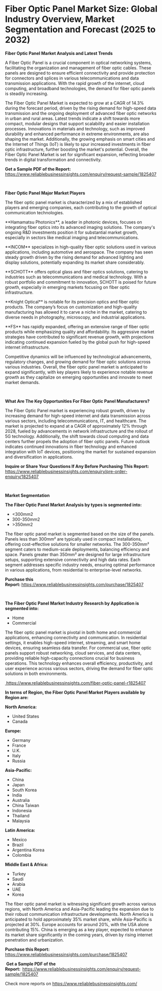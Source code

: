 <p><h1>Fiber Optic Panel Market Size: Global Industry Overview, Market Segmentation and Forecast (2025 to 2032)</h1></p><p><strong>Fiber Optic Panel Market Analysis and Latest Trends</strong></p>
<p><p>A Fiber Optic Panel is a crucial component in optical networking systems, facilitating the organization and management of fiber optic cables. These panels are designed to ensure efficient connectivity and provide protection for connectors and splices in various telecommunications and data transmission applications. With the rapid growth of the internet, cloud computing, and broadband technologies, the demand for fiber optic panels is steadily increasing.</p><p>The Fiber Optic Panel Market is expected to grow at a CAGR of 14.3% during the forecast period, driven by the rising demand for high-speed data transmission and the ongoing deployment of advanced fiber optic networks in urban and rural areas. Latest trends indicate a shift towards more compact, modular designs that support scalability and easier installation processes. Innovations in materials and technology, such as improved durability and enhanced performance in extreme environments, are also shaping the market. Additionally, the growing emphasis on smart cities and the Internet of Things (IoT) is likely to spur increased investments in fiber optic infrastructure, further boosting the market's potential. Overall, the Fiber Optic Panel Market is set for significant expansion, reflecting broader trends in digital transformation and connectivity.</p></p>
<p><strong>Get a Sample PDF of the Report:&nbsp;</strong> <a href="https://www.reliablebusinessinsights.com/enquiry/request-sample/1825407?utm_campaign=3048&utm_medium=2&utm_source=Github&utm_content=ia&utm_term=09042025&utm_id=fiber-optic-panel">https://www.reliablebusinessinsights.com/enquiry/request-sample/1825407</a></p>
<p>&nbsp;</p>
<p><strong>Fiber Optic Panel Major Market Players</strong></p>
<p><p>The fiber optic panel market is characterized by a mix of established players and emerging companies, each contributing to the growth of optical communication technologies.</p><p>**Hamamatsu Photonics**, a leader in photonic devices, focuses on integrating fiber optics into its advanced imaging solutions. The company's ongoing R&D investments position it for substantial market growth, especially in sectors like medical imaging and telecommunications. </p><p>**INCOM** specializes in high-quality fiber optic solutions used in various applications, including automotive and aerospace. The company has seen steady growth driven by the rising demand for advanced lighting and display solutions, potentially expanding its market share considerably.</p><p>**SCHOTT** offers optical glass and fiber optics solutions, catering to industries such as telecommunications and medical technology. With a robust portfolio and commitment to innovation, SCHOTT is poised for future growth, especially in emerging markets focusing on fiber optic infrastructure.</p><p>**Knight Optical** is notable for its precision optics and fiber optic products. The company’s focus on customization and high-quality manufacturing has allowed it to carve a niche in the market, catering to diverse needs in photography, microscopy, and industrial applications.</p><p>**FS** has rapidly expanded, offering an extensive range of fiber optic products while emphasizing quality and affordability. Its aggressive market strategies have contributed to significant revenue growth, with projections indicating continued expansion fueled by the global push for high-speed internet infrastructure.</p><p>Competitive dynamics will be influenced by technological advancements, regulatory changes, and growing demand for fiber optic solutions across various industries. Overall, the fiber optic panel market is anticipated to expand significantly, with key players likely to experience notable revenue growth as they capitalize on emerging opportunities and innovate to meet market demands.</p></p>
<p>&nbsp;</p>
<p><strong>What Are The Key Opportunities For Fiber Optic Panel Manufacturers?</strong></p>
<p><p>The Fiber Optic Panel market is experiencing robust growth, driven by increasing demand for high-speed internet and data transmission across various sectors, including telecommunications, IT, and healthcare. The market is projected to expand at a CAGR of approximately 12% through 2028, fueled by advancements in network infrastructure and the rollout of 5G technology. Additionally, the shift towards cloud computing and data centers further propels the adoption of fiber optic panels. Future outlook indicates continued innovations in fiber technology and enhanced integration with IoT devices, positioning the market for sustained expansion and diversification in applications.</p></p>
<p><strong>Inquire or Share Your Questions If Any Before Purchasing This Report:</strong> <a href="https://www.reliablebusinessinsights.com/enquiry/pre-order-enquiry/1825407?utm_campaign=3048&utm_medium=2&utm_source=Github&utm_content=ia&utm_term=09042025&utm_id=fiber-optic-panel">https://www.reliablebusinessinsights.com/enquiry/pre-order-enquiry/1825407</a></p>
<p>&nbsp;</p>
<p><strong>Market Segmentation</strong></p>
<p><strong>The Fiber Optic Panel Market Analysis by types is segmented into:</strong></p>
<p><ul><li><300mm2</li><li>300-350mm2</li><li>>350mm2</li></ul></p>
<p><p>The fiber optic panel market is segmented based on the size of the panels. Panels less than 300mm² are typically used in compact installations, offering cost-effective solutions for smaller networks. The 300-350mm² segment caters to medium-scale deployments, balancing efficiency and space. Panels greater than 350mm² are designed for large infrastructure setups, supporting extensive connectivity and high data rates. Each segment addresses specific industry needs, ensuring optimal performance in various applications, from residential to enterprise-level networks.</p></p>
<p><strong>Purchase this Report:&nbsp;</strong><a href="https://www.reliablebusinessinsights.com/purchase/1825407?utm_campaign=3048&utm_medium=2&utm_source=Github&utm_content=ia&utm_term=09042025&utm_id=fiber-optic-panel">https://www.reliablebusinessinsights.com/purchase/1825407</a></p>
<p>&nbsp;</p>
<p><strong>The Fiber Optic Panel Market Industry Research by Application is segmented into:</strong></p>
<p><ul><li>Home</li><li>Commercial</li></ul></p>
<p><p>The fiber optic panel market is pivotal in both home and commercial applications, enhancing connectivity and communication. In residential settings, it enables high-speed internet, streaming, and smart home devices, ensuring seamless data transfer. For commercial use, fiber optic panels support robust networking, cloud services, and data centers, providing reliable high-capacity connections crucial for business operations. This technology enhances overall efficiency, productivity, and user experience across various sectors, driving the demand for fiber optic solutions in both environments.</p></p>
<p><a href="https://www.reliablebusinessinsights.com/fiber-optic-panel-r1825407?utm_campaign=3048&utm_medium=2&utm_source=Github&utm_content=ia&utm_term=09042025&utm_id=fiber-optic-panel">&nbsp;https://www.reliablebusinessinsights.com/fiber-optic-panel-r1825407</a></p>
<p><strong>In terms of Region, the Fiber Optic Panel Market Players available by Region are:</strong></p>
<p>
    <p> <strong> North America: </strong>
        <ul>
            <li>United States</li>
            <li>Canada</li>
        </ul>
        </p> 
    <p> <strong> Europe: </strong>
        <ul>
            <li>Germany</li>
            <li>France</li>
            <li>U.K.</li>
            <li>Italy</li>
            <li>Russia</li>
        </ul>
        </p> 
    <p> <strong> Asia-Pacific: </strong>
        <ul>
            <li>China</li>
            <li>Japan</li>
            <li>South Korea</li>
            <li>India</li>
            <li>Australia</li>
            <li>China Taiwan</li>
            <li>Indonesia</li>
            <li>Thailand</li>
            <li>Malaysia</li>
        </ul>
        </p> 
    <p> <strong> Latin America: </strong>
        <ul>
            <li>Mexico</li>
            <li>Brazil</li>
            <li>Argentina Korea</li>
            <li>Colombia</li>
        </ul>
        </p> 
    <p> <strong> Middle East & Africa: </strong>
        <ul>
            <li>Turkey</li>
            <li>Saudi</li>
            <li>Arabia</li>
            <li>UAE</li>
            <li>Korea</li>
        </ul>
    </p>
    </p>
<p><p>The fiber optic panel market is witnessing significant growth across various regions, with North America and Asia-Pacific leading the expansion due to their robust communication infrastructure developments. North America is anticipated to hold approximately 35% market share, while Asia-Pacific is projected at 30%. Europe accounts for around 20%, with the USA alone contributing 15%. China is emerging as a key player, expected to enhance its market share significantly in the coming years, driven by rising internet penetration and urbanization.</p></p>
<p><strong>Purchase this Report: </strong><a href="https://www.reliablebusinessinsights.com/purchase/1825407?utm_campaign=3048&utm_medium=2&utm_source=Github&utm_content=ia&utm_term=09042025&utm_id=fiber-optic-panel">https://www.reliablebusinessinsights.com/purchase/1825407</a></p>
<p>&nbsp;<strong>Get a Sample PDF of the Report:&nbsp;&nbsp;</strong><a href="https://www.reliablebusinessinsights.com/enquiry/request-sample/1825407?utm_campaign=3048&utm_medium=2&utm_source=Github&utm_content=ia&utm_term=09042025&utm_id=fiber-optic-panel">https://www.reliablebusinessinsights.com/enquiry/request-sample/1825407</a></p>
<p><strong></strong></p>
<p>Check more reports on <a href="https://www.reliablebusinessinsights.com/?utm_campaign=3048&utm_medium=2&utm_source=Github&utm_content=ia&utm_term=09042025&utm_id=fiber-optic-panel">https://www.reliablebusinessinsights.com/</a></p>